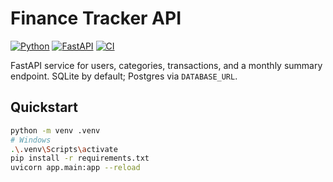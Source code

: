 # Finance Tracker API

[![Python](https://img.shields.io/badge/python-3.11%2B-blue.svg)](https://www.python.org/)
[![FastAPI](https://img.shields.io/badge/FastAPI-0.1x-brightgreen.svg)](https://fastapi.tiangolo.com/)
[![CI](https://github.com/ATavakoli-098/finance-tracker-api/actions/workflows/ci.yml/badge.svg)](https://github.com/ATavakoli-098/finance-tracker-api/actions/workflows/ci.yml)

FastAPI service for users, categories, transactions, and a monthly summary endpoint. SQLite by default; Postgres via `DATABASE_URL`.

## Quickstart

```bash
python -m venv .venv
# Windows
.\.venv\Scripts\activate
pip install -r requirements.txt
uvicorn app.main:app --reload
